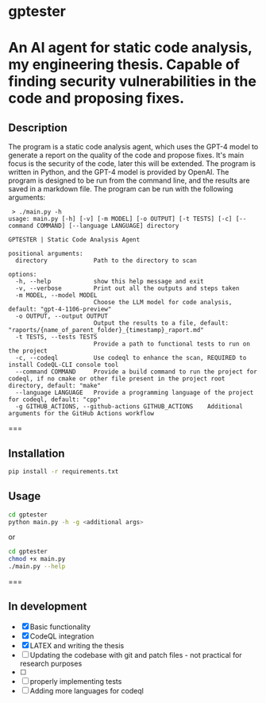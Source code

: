 # gptester
An AI agent for static code analysis, my engineering thesis. 
Capable of finding security vulnerabilities in the code and proposing fixes.
===

## Description
The program is a static code analysis agent, which uses the GPT-4 model to generate a report on the quality of the code and propose fixes. It's main focus is the security of the code, later this will be extended. The program is written in Python, and the GPT-4 model is provided by OpenAI. The program is designed to be run from the command line, and the results are saved in a markdown file. The program can be run with the following arguments:
```
 > ./main.py -h
usage: main.py [-h] [-v] [-m MODEL] [-o OUTPUT] [-t TESTS] [-c] [--command COMMAND] [--language LANGUAGE] directory

GPTESTER | Static Code Analysis Agent

positional arguments:
  directory             Path to the directory to scan

options:
  -h, --help            show this help message and exit
  -v, --verbose         Print out all the outputs and steps taken
  -m MODEL, --model MODEL
                        Choose the LLM model for code analysis, default: "gpt-4-1106-preview"
  -o OUTPUT, --output OUTPUT
                        Output the results to a file, default: "raports/{name_of_parent_folder}_{timestamp}_raport.md"
  -t TESTS, --tests TESTS
                        Provide a path to functional tests to run on the project
  -c, --codeql          Use codeql to enhance the scan, REQUIRED to install CodeQL-CLI console tool
  --command COMMAND     Provide a build command to run the project for codeql, if no cmake or other file present in the project root directory, default: "make"
  --language LANGUAGE   Provide a programming language of the project for codeql, default: "cpp"
  -g GITHUB_ACTIONS, --github-actions GITHUB_ACTIONS    Additional arguments for the GitHub Actions workflow
```
===

## Installation
```bash
pip install -r requirements.txt
```

## Usage
```bash
cd gptester
python main.py -h -g <additional args>
```
or 
```bash
cd gptester
chmod +x main.py
./main.py --help
```

===
## In development
- [x] Basic functionality
- [x] CodeQL integration
- [x] LATEX and writing the thesis
- [ ] Updating the codebase with git and patch files - not practical for research purposes
- [ ] 
- [ ] properly implementing tests
- [ ] Adding more languages for codeql